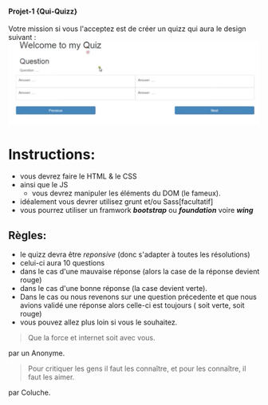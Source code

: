 #### Projet-1 {Qui-Quizz}

Votre mission si vous l'acceptez  est de créer un quizz qui aura le design suivant :
![Design](design_projet-1.png)
# Instructions:
+ vous devrez faire le HTML & le CSS
+ ainsi que le JS
   	+ vous devrez manipuler les éléments du DOM (le fameux). 
+ idéalement vous devrer utilisez grunt  et/ou Sass[facultatif]
+ vous pourrez utiliser un framwork  __*bootstrap*__ ou __*foundation*__ voire __*wing*__

##  Règles:
+ le quizz devra être *reponsive* (donc s'adapter à toutes les résolutions)
+ celui-ci aura 10 questions
+ dans le cas d'une mauvaise réponse (alors la case de la réponse devient rouge)
+ dans le cas d'une bonne réponse (la case devient verte).
+ Dans le cas ou nous revenons sur une question précedente et que nous avions validé une réponse alors celle-ci est toujours ( soit verte, soit rouge)
+ vous pouvez allez plus loin si vous le souhaitez.

> Que la force et internet soit avec vous.

par un Anonyme.

> Pour critiquer les gens il faut les connaître, et pour les connaître, il faut les aimer.

 par Coluche.


